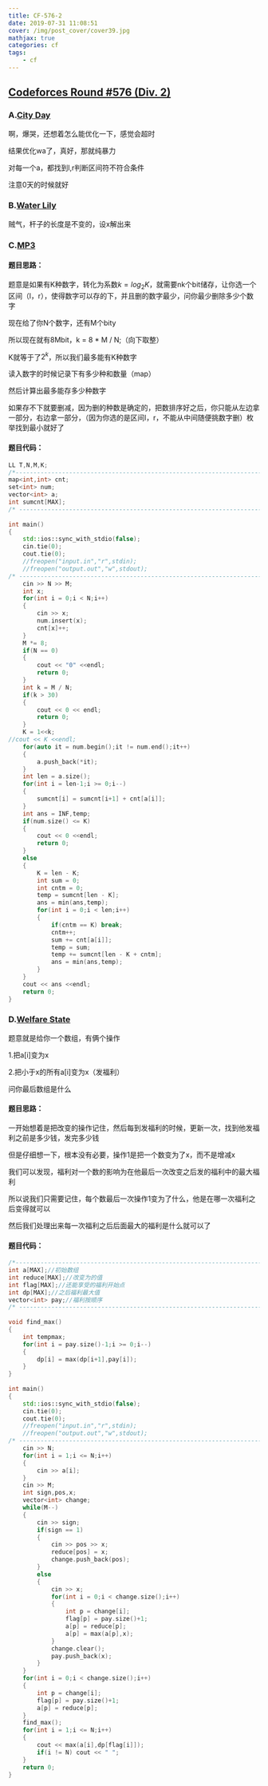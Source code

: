 ```yaml
---
title: CF-576-2
date: 2019-07-31 11:08:51
cover: /img/post_cover/cover39.jpg
mathjax: true
categories: cf
tags: 
    - cf	
---
```


## [Codeforces Round #576 (Div. 2)](https://codeforces.com/contest/1199)

### A.[City Day](https://codeforces.com/contest/1199/problem/A)

啊，爆哭，还想着怎么能优化一下，感觉会超时

结果优化wa了，真好，那就纯暴力

对每一个a，都找到l,r判断区间符不符合条件

注意0天的时候就好

### B.[Water Lily](https://codeforces.com/contest/1199/problem/B)

贼气，杆子的长度是不变的，设x解出来

### C.[MP3](https://codeforces.com/contest/1199/problem/C)

#### 题目思路：

题意是如果有K种数字，转化为系数$k = log_2K$，就需要nk个bit储存，让你选一个区间（l，r），使得数字可以存的下，并且删的数字最少，问你最少删除多少个数字

现在给了你N个数字，还有M个bity

所以现在就有8Mbit，k = 8 * M / N;（向下取整）

K就等于了$2 ^k$，所以我们最多能有K种数字

读入数字的时候记录下有多少种和数量（map）

然后计算出最多能存多少种数字

如果存不下就要删减，因为删的种数是确定的，把数排序好之后，你只能从左边拿一部分，右边拿一部分，（因为你选的是区间l，r，不能从中间随便挑数字删）枚举找到最小就好了

#### 题目代码：

```cpp
LL T,N,M,K;
/*-------------------------------------------------------------------------------------------*/
map<int,int> cnt;
set<int> num;
vector<int> a;
int sumcnt[MAX];
/* ------------------------------------------------------------------------------------------*/
 
int main()
{
    std::ios::sync_with_stdio(false);
    cin.tie(0);
    cout.tie(0);
    //freopen("input.in","r",stdin);
    //freopen("output.out","w",stdout);
/* -----------------------------------------------------------------------------------------*/
    cin >> N >> M;
    int x;
    for(int i = 0;i < N;i++)
    {
        cin >> x;
        num.insert(x);
        cnt[x]++;
    }
    M *= 8;
    if(N == 0)
    {
        cout << "0" <<endl;
        return 0;
    }
    int k = M / N;
    if(k > 30)
    {
        cout << 0 << endl;
        return 0;
    }
    K = 1<<k;
//cout << K <<endl;
    for(auto it = num.begin();it != num.end();it++)
    {
        a.push_back(*it);
    }
    int len = a.size();
    for(int i = len-1;i >= 0;i--)
    {
        sumcnt[i] = sumcnt[i+1] + cnt[a[i]];
    }
    int ans = INF,temp;
    if(num.size() <= K)
    {
        cout << 0 <<endl;
        return 0;
    }
    else
    {
        K = len - K;
        int sum = 0;
        int cntm = 0;
        temp = sumcnt[len - K];
        ans = min(ans,temp);
        for(int i = 0;i < len;i++)
        {
            if(cntm == K) break;
            cntm++;
            sum += cnt[a[i]];
            temp = sum;
            temp += sumcnt[len - K + cntm];
            ans = min(ans,temp);
        }
    }
    cout << ans <<endl;
    return 0;
}
```

### D.[Welfare State](https://codeforces.com/contest/1199/problem/D)

题意就是给你一个数组，有俩个操作

1.把a[i]变为x

2.把小于x的所有a[i]变为x（发福利）

问你最后数组是什么

#### 题目思路：

一开始想着是把改变的操作记住，然后每到发福利的时候，更新一次，找到他发福利之前是多少钱，发完多少钱

但是仔细想一下，根本没有必要，操作1是把一个数变为了x，而不是增减x

我们可以发现，福利对一个数的影响为在他最后一次改变之后发的福利中的最大福利

所以说我们只需要记住，每个数最后一次操作1变为了什么，他是在哪一次福利之后变得就可以

然后我们处理出来每一次福利之后后面最大的福利是什么就可以了

#### 题目代码：

```cpp
/*-------------------------------------------------------------------------------------------*/
int a[MAX];//初始数组
int reduce[MAX];//改变为的值
int flag[MAX];//还能享受的福利开始点
int dp[MAX];//之后福利最大值
vector<int> pay;//福利按顺序
/* ------------------------------------------------------------------------------------------*/
 
void find_max()
{
    int tempmax;
    for(int i = pay.size()-1;i >= 0;i--)
    {
        dp[i] = max(dp[i+1],pay[i]);
    }
}
 
int main()
{
    std::ios::sync_with_stdio(false);
    cin.tie(0);
    cout.tie(0);
    //freopen("input.in","r",stdin);
    //freopen("output.out","w",stdout);
/* -----------------------------------------------------------------------------------------*/
    cin >> N;
    for(int i = 1;i <= N;i++)
    {
        cin >> a[i];
    }
    cin >> M;
    int sign,pos,x;
    vector<int> change;
    while(M--)
    {
        cin >> sign;
        if(sign == 1)
        {
            cin >> pos >> x;
            reduce[pos] = x;
            change.push_back(pos);
        }
        else
        {
            cin >> x;
            for(int i = 0;i < change.size();i++)
            {
                int p = change[i];
                flag[p] = pay.size()+1;
                a[p] = reduce[p];
                a[p] = max(a[p],x);
            }
            change.clear();
            pay.push_back(x);
        }
    }
    for(int i = 0;i < change.size();i++)
    {
        int p = change[i];
        flag[p] = pay.size()+1;
        a[p] = reduce[p];
    }
    find_max();
    for(int i = 1;i <= N;i++)
    {
        cout << max(a[i],dp[flag[i]]);
        if(i != N) cout << " ";
    }
    return 0;
}
```

